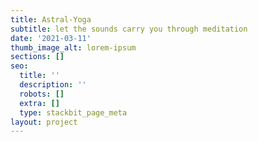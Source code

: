 ```yaml
---
title: Astral-Yoga
subtitle: let the sounds carry you through meditation
date: '2021-03-11'
thumb_image_alt: lorem-ipsum
sections: []
seo:
  title: ''
  description: ''
  robots: []
  extra: []
  type: stackbit_page_meta
layout: project
---
```

